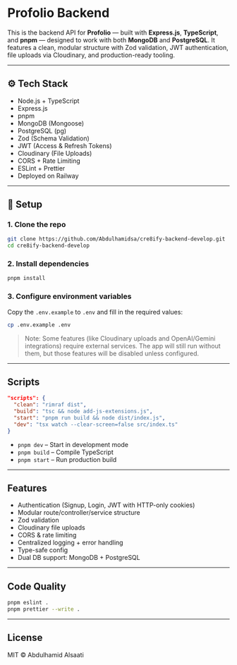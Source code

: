 # Profolio Backend

This is the backend API for **Profolio** — built with **Express.js**, **TypeScript**, and **pnpm** — designed to work with both **MongoDB** and **PostgreSQL**. It features a clean, modular structure with Zod validation, JWT authentication, file uploads via Cloudinary, and production-ready tooling.

---

## ⚙️ Tech Stack

- Node.js + TypeScript
- Express.js
- pnpm
- MongoDB (Mongoose)
- PostgreSQL (pg)
- Zod (Schema Validation)
- JWT (Access & Refresh Tokens)
- Cloudinary (File Uploads)
- CORS + Rate Limiting
- ESLint + Prettier
- Deployed on Railway

---

## 🚀 Setup

### 1. Clone the repo

```bash
git clone https://github.com/Abdulhamidsa/cre8ify-backend-develop.git
cd cre8ify-backend-develop
```

### 2. Install dependencies

```bash
pnpm install
```

### 3. Configure environment variables

Copy the `.env.example` to `.env` and fill in the required values:

```bash
cp .env.example .env
```

> Note: Some features (like Cloudinary uploads and OpenAI/Gemini integrations) require external services. The app will still run without them, but those features will be disabled unless configured.

---

## Scripts

```json
"scripts": {
  "clean": "rimraf dist",
  "build": "tsc && node add-js-extensions.js",
  "start": "pnpm run build && node dist/index.js",
  "dev": "tsx watch --clear-screen=false src/index.ts"
}
```

- `pnpm dev` – Start in development mode
- `pnpm build` – Compile TypeScript
- `pnpm start` – Run production build

---

## Features

- Authentication (Signup, Login, JWT with HTTP-only cookies)
- Modular route/controller/service structure
- Zod validation
- Cloudinary file uploads
- CORS & rate limiting
- Centralized logging + error handling
- Type-safe config
- Dual DB support: MongoDB + PostgreSQL

---

## Code Quality

```bash
pnpm eslint .
pnpm prettier --write .
```

---

## License

MIT © Abdulhamid Alsaati
